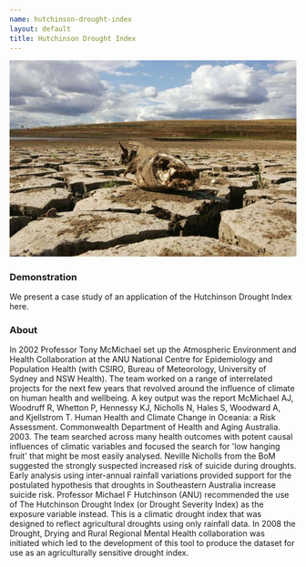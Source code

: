 ```yaml
--- 
name: hutchinson-drought-index
layout: default
title: Hutchinson Drought Index
---
```


![plot](/images/McMichaelDDRMHconf2008.jpg)
<!--![plot](/random-website/images/hist_x.png)-->

### Demonstration

We present a case study of an application of the Hutchinson Drought Index here.

### About

In 2002 Professor Tony McMichael set up the Atmospheric Environment and Health Collaboration at the ANU National Centre for Epidemiology and Population Health (with CSIRO, Bureau of Meteorology, University of Sydney and NSW Health). The team worked on a range of interrelated projects for the next few years that revolved around the influence of climate on human health and wellbeing. A key output was the report McMichael AJ, Woodruff R, Whetton P, Hennessy KJ, Nicholls N, Hales S, Woodward A, and Kjellstrom T. Human Health and Climate Change in Oceania: a Risk Assessment. Commonwealth Department of Health and Aging Australia. 2003. The team searched across many health outcomes with potent causal influences of climatic variables and focused the search for 'low hanging fruit' that might be most easily analysed. Neville Nicholls from the BoM suggested the strongly suspected increased risk of suicide during droughts. Early analysis using inter-annual rainfall variations provided support for the postulated hypothesis that droughts in Southeastern Australia increase suicide risk. Professor Michael F Hutchinson (ANU) recommended the use of The Hutchinson Drought Index (or Drought Severity Index) as the exposure variable instead. This is a climatic drought index that was designed to reflect agricultural droughts using only rainfall data.	In 2008 the Drought, Drying and Rural Regional Mental Health collaboration was initiated which led to the development of this tool to produce the dataset for use as an agriculturally sensitive drought index.
